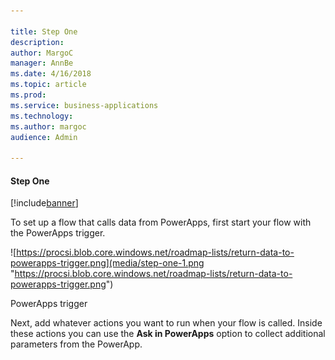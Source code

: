 ```yaml
---

title: Step One
description: 
author: MargoC
manager: AnnBe
ms.date: 4/16/2018
ms.topic: article
ms.prod: 
ms.service: business-applications
ms.technology: 
ms.author: margoc
audience: Admin

---
```

#### Step One

[!include[banner](../../../includes/banner.md)]


To set up a flow that calls data from PowerApps, first start your flow with the
PowerApps trigger.

![https://procsi.blob.core.windows.net/roadmap-lists/return-data-to-powerapps-trigger.png](media/step-one-1.png "https://procsi.blob.core.windows.net/roadmap-lists/return-data-to-powerapps-trigger.png")
<!-- Picture 40 -->


PowerApps trigger

Next, add whatever actions you want to run when your flow is called. Inside
these actions you can use the **Ask in PowerApps** option to collect additional
parameters from the PowerApp.
